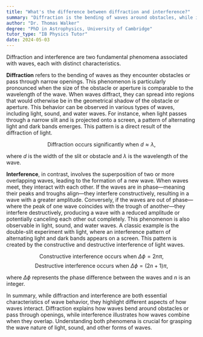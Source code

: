 ```yaml
---
title: "What's the difference between diffraction and interference?"
summary: "Diffraction is the bending of waves around obstacles, while interference is the combination of two or more overlapping waves."
author: "Dr. Thomas Walker"
degree: "PhD in Astrophysics, University of Cambridge"
tutor_type: "IB Physics Tutor"
date: 2024-05-03
---
```


Diffraction and interference are two fundamental phenomena associated with waves, each with distinct characteristics.

**Diffraction** refers to the bending of waves as they encounter obstacles or pass through narrow openings. This phenomenon is particularly pronounced when the size of the obstacle or aperture is comparable to the wavelength of the wave. When waves diffract, they can spread into regions that would otherwise be in the geometrical shadow of the obstacle or aperture. This behavior can be observed in various types of waves, including light, sound, and water waves. For instance, when light passes through a narrow slit and is projected onto a screen, a pattern of alternating light and dark bands emerges. This pattern is a direct result of the diffraction of light.

$$
\text{Diffraction occurs significantly when } d \approx \lambda,
$$

where $d$ is the width of the slit or obstacle and $\lambda$ is the wavelength of the wave.

**Interference**, in contrast, involves the superposition of two or more overlapping waves, leading to the formation of a new wave. When waves meet, they interact with each other. If the waves are in phase—meaning their peaks and troughs align—they interfere constructively, resulting in a wave with a greater amplitude. Conversely, if the waves are out of phase—where the peak of one wave coincides with the trough of another—they interfere destructively, producing a wave with a reduced amplitude or potentially canceling each other out completely. This phenomenon is also observable in light, sound, and water waves. A classic example is the double-slit experiment with light, where an interference pattern of alternating light and dark bands appears on a screen. This pattern is created by the constructive and destructive interference of light waves.

$$
\text{Constructive interference occurs when } \Delta \phi = 2n\pi,
$$
$$
\text{Destructive interference occurs when } \Delta \phi = (2n+1)\pi,
$$

where $\Delta \phi$ represents the phase difference between the waves and $n$ is an integer.

In summary, while diffraction and interference are both essential characteristics of wave behavior, they highlight different aspects of how waves interact. Diffraction explains how waves bend around obstacles or pass through openings, while interference illustrates how waves combine when they overlap. Understanding both phenomena is crucial for grasping the wave nature of light, sound, and other forms of waves.
    